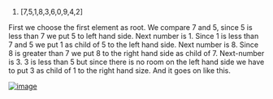 1. [7,5,1,8,3,6,0,9,4,2]

First we choose the first element as root. We compare 7 and 5, since 5 is less than 7 we put 5 to left hand side. 
Next number is 1. Since 1 is less than 7 and 5 we put 1 as child of 5 to the left hand side.
Next number is 8. Since 8 is greater than 7 we put 8 to the right hand side as child of 7.
Next-number is 3. 3 is less than 5 but since there is no room on the left hand side we have to put 3 as child of 1 to the right hand size. 
And it goes on like this.

[![image](https://www.linkpicture.com/q/bst.jpg)](https://www.linkpicture.com/view.php?img=LPic6252d2eef197a781740830)